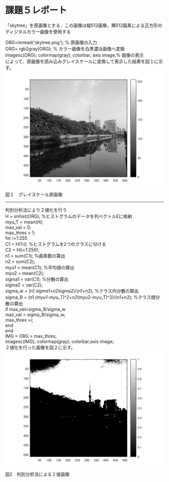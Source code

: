 # 課題５レポート  
「skytree」を原画像とする．この画像は縦512画像，横512画素による正方形のディジタルカラー画像を使用する  

ORG=imread('skytree.png'); % 原画像の入力  
ORG= rgb2gray(ORG); % カラー画像を白黒濃淡画像へ変換  
imagesc(ORG); colormap(gray); colorbar; axis image;% 画像の表示  
によって、原画像を読み込みグレイスケールに変換して表示した結果を図１に示す。  
![図１](https://github.com/16ec044/lecture_image_processing/blob/own/image/5-1.png)  
図１　グレイスケール原画像  
___
判別分析法により２値化を行う  
H = imhist(ORG); %ヒストグラムのデータを列ベクトルEに格納  
myu_T = mean(H);  
max_val = 0;  
max_thres = 1;  
for i=1:255  
    C1 = H(1:i); %ヒストグラムを2つのクラスに分ける  
    C2 = H(i+1:256);  
    n1 = sum(C1); %画素数の算出  
    n2 = sum(C2);  
    myu1 = mean(C1); %平均値の算出  
    myu2 = mean(C2);  
    sigma1 = var(C1); %分散の算出  
    sigma2 = var(C2);  
    sigma_w = (n1 *sigma1+n2*sigma2)/(n1+n2); %クラス内分散の算出  
    sigma_B = (n1 *(myu1-myu_T)^2+n2*(myu2-myu_T)^2)/(n1+n2); %クラス間分散の算出  
    if max_val<sigma_B/sigma_w  
        max_val = sigma_B/sigma_w;  
        max_thres =i;  
    end  
end  
IMG = ORG > max_thres;  
imagesc(IMG); colormap(gray); colorbar;axis image;  
２値化を行った画像を図２に示す。  
![図２](https://github.com/16ec044/lecture_image_processing/blob/own/image/5-2.png)  
図2　判別分析法による２値画像  